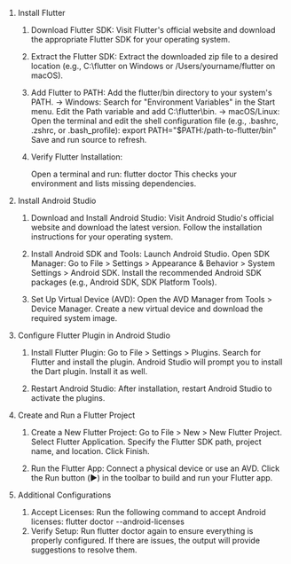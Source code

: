 
1. Install Flutter
	1. Download Flutter SDK:
		Visit Flutter's official website and download the appropriate Flutter SDK for your operating system.

	2. Extract the Flutter SDK:
		Extract the downloaded zip file to a desired location (e.g., C:\flutter on Windows or /Users/yourname/flutter on macOS).

	3. Add Flutter to PATH:
		Add the flutter/bin directory to your system's PATH.
			-> Windows:
				Search for "Environment Variables" in the Start menu.
				Edit the Path variable and add C:\flutter\bin.
			-> macOS/Linux:
				Open the terminal and edit the shell configuration file (e.g., .bashrc, .zshrc, or .bash_profile): 
				export PATH="$PATH:/path-to-flutter/bin"
				Save and run source <file> to refresh.
	4. Verify Flutter Installation:

		Open a terminal and run:
		flutter doctor
		This checks your environment and lists missing dependencies.

2. Install Android Studio
	1. Download and Install Android Studio:
		Visit Android Studio's official website and download the latest version.
		Follow the installation instructions for your operating system.

	2. Install Android SDK and Tools:
		Launch Android Studio.
		Open SDK Manager:
		   Go to File > Settings > Appearance & Behavior > System Settings > Android SDK.
		Install the recommended Android SDK packages (e.g., Android SDK, SDK Platform Tools).

	3. Set Up Virtual Device (AVD):
		Open the AVD Manager from Tools > Device Manager.
		Create a new virtual device and download the required system image.

3. Configure Flutter Plugin in Android Studio
	1. Install Flutter Plugin:
		Go to File > Settings > Plugins.
		Search for Flutter and install the plugin.
		Android Studio will prompt you to install the Dart plugin. Install it as well.

	2. Restart Android Studio:
		After installation, restart Android Studio to activate the plugins.

4. Create and Run a Flutter Project
	1. Create a New Flutter Project:
		Go to File > New > New Flutter Project.
		Select Flutter Application.
		Specify the Flutter SDK path, project name, and location. Click Finish.

	2. Run the Flutter App:
		Connect a physical device or use an AVD.
		Click the Run button (▶️) in the toolbar to build and run your Flutter app.

5. Additional Configurations
	1. Accept Licenses:
		Run the following command to accept Android licenses:
		   flutter doctor --android-licenses
	2. Verify Setup:
		Run flutter doctor again to ensure everything is properly configured.
		If there are issues, the output will provide suggestions to resolve them.
